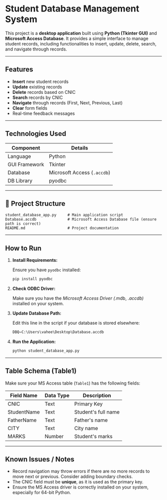 # Student Database Management System

This project is a **desktop application** built using **Python (Tkinter GUI)** and **Microsoft Access Database**. It provides a simple interface to manage student records, including functionalities to insert, update, delete, search, and navigate through records.

---

## Features

* **Insert** new student records
* **Update** existing records
* **Delete** records based on CNIC
* **Search** records by CNIC
* **Navigate** through records (First, Next, Previous, Last)
* **Clear** form fields
* Real-time feedback messages

---

## Technologies Used

| Component     | Details                     |
| ------------- | --------------------------- |
| Language      | Python                      |
| GUI Framework | Tkinter                     |
| Database      | Microsoft Access (`.accdb`) |
| DB Library    | pyodbc                      |

---

## 📁 Project Structure

```plaintext
student_database_app.py     # Main application script
Database.accdb              # Microsoft Access Database file (ensure path is correct)
README.md                   # Project documentation
```

---

## How to Run

1. **Install Requirements:**

   Ensure you have `pyodbc` installed:

   ```bash
   pip install pyodbc
   ```

2. **Check ODBC Driver:**

   Make sure you have the *Microsoft Access Driver (*.mdb, *.accdb)* installed on your system.

3. **Update Database Path:**

   Edit this line in the script if your database is stored elsewhere:

   ```python
   DBQ=C:\Users\vahee\Desktop\Database.accdb
   ```

4. **Run the Application:**

   ```bash
   python student_database_app.py
   ```

---

## Table Schema (Table1)

Make sure your MS Access table (`Table1`) has the following fields:

| Field Name  | Data Type | Description         |
| ----------- | --------- | ------------------- |
| CNIC        | Text      | Primary Key         |
| StudentName | Text      | Student's full name |
| FatherName  | Text      | Father's name       |
| CITY        | Text      | City name           |
| MARKS       | Number    | Student's marks     |

---

## Known Issues / Notes

* Record navigation may throw errors if there are no more records to move next or previous. Consider adding boundary checks.
* The CNIC field must be **unique**, as it is used as the primary key.
* Ensure the MS Access driver is correctly installed on your system, especially for 64-bit Python.



